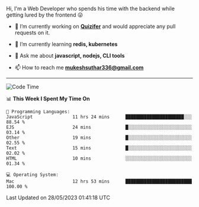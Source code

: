 Hi, I'm a Web Developer who spends his time with the backend while getting lured by the frontend 😜

- 🔭 I’m currently working on **[Quizifer](https://github.com/SutharMukesh/Quizifer/)** and would appreciate any pull requests on it.

- 🌱 I’m currently learning **redis, kubernetes**

- 💬 Ask me about **javascript, nodejs, CLI tools**

- 📫 How to reach me **mukeshsuthar336@gmail.com**

---
<!--START_SECTION:waka-->
![Code Time](http://img.shields.io/badge/Code%20Time-2%2C319%20hrs%2028%20mins-blue)

📊 **This Week I Spent My Time On** 

```text
💬 Programming Languages: 
JavaScript               11 hrs 24 mins      ██████████████████████░░░   88.54 % 
EJS                      24 mins             █░░░░░░░░░░░░░░░░░░░░░░░░   03.14 % 
Other                    19 mins             █░░░░░░░░░░░░░░░░░░░░░░░░   02.55 % 
Text                     15 mins             █░░░░░░░░░░░░░░░░░░░░░░░░   02.02 % 
HTML                     10 mins             ░░░░░░░░░░░░░░░░░░░░░░░░░   01.34 % 

💻 Operating System: 
Mac                      12 hrs 53 mins      █████████████████████████   100.00 % 
```


 Last Updated on 28/05/2023 01:41:18 UTC
<!--END_SECTION:waka-->
